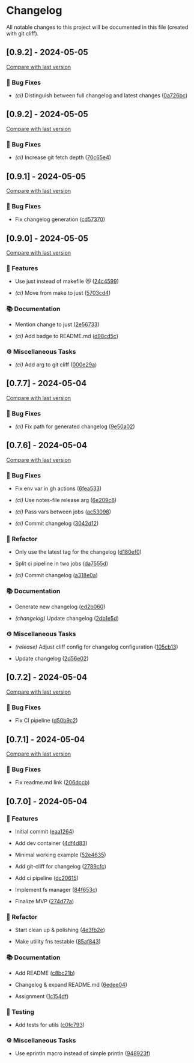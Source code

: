 # Changelog

All notable changes to this project will be documented in this file (created with git cliff).

## [0.9.2] - 2024-05-05

[Compare with last version](https://github.com/amasotti/rust-json-reader/compare/70c65e4ad38925697d2c3e3e4de5a5815926d1f7..19ca0a96dc98bd60483fb6cab4783e51ac1405a2)
### 🐛 Bug Fixes


- *(ci)* Distinguish between full changelog and latest changes ([0a726bc](https://github.com/amasotti/rust-json-reader/commit/0a726bce2916493673720a6142c9d9d739b4c5c4))

## [0.9.2] - 2024-05-05

[Compare with last version](https://github.com/amasotti/rust-json-reader/compare/24332bcc91b4f33021f6449c1c3c55c0345ec633..70c65e4ad38925697d2c3e3e4de5a5815926d1f7)
### 🐛 Bug Fixes


- *(ci)* Increase git fetch depth ([70c65e4](https://github.com/amasotti/rust-json-reader/commit/70c65e4ad38925697d2c3e3e4de5a5815926d1f7))

## [0.9.1] - 2024-05-05

[Compare with last version](https://github.com/amasotti/rust-json-reader/compare/bb3cbfabab1455ca8b8f84eda23e28429ea4be9f..cd57370d68b0295c863493c79d6dc71ff4534d7a)
### 🐛 Bug Fixes


- Fix changelog generation ([cd57370](https://github.com/amasotti/rust-json-reader/commit/cd57370d68b0295c863493c79d6dc71ff4534d7a))

## [0.9.0] - 2024-05-05

[Compare with last version](https://github.com/amasotti/rust-json-reader/compare/678c372f17f053115df5735a849eae9ae8c2dd5d..d98cd5c908c3fd1f07df1aca75cee56f6828f45d)
### 🚀 Features


- Use just instead of makefile 😻 ([24c4599](https://github.com/amasotti/rust-json-reader/commit/24c45994e5679c1b37aedba00a5c561d794fa21f))

- *(ci)* Move from make to just ([5703cd4](https://github.com/amasotti/rust-json-reader/commit/5703cd4358ba49b42d63a37923dfe3a19cb29ff5))

### 📚 Documentation


- Mention change to just ([2e56733](https://github.com/amasotti/rust-json-reader/commit/2e56733aaea3d5e8624f3c6a33602dadb8cfe054))

- *(ci)* Add badge to README.md ([d98cd5c](https://github.com/amasotti/rust-json-reader/commit/d98cd5c908c3fd1f07df1aca75cee56f6828f45d))

### ⚙️ Miscellaneous Tasks


- *(ci)* Add arg to git cliff ([000e29a](https://github.com/amasotti/rust-json-reader/commit/000e29acb846f9612df0f29a9ce55b4ebda9af12))

## [0.7.7] - 2024-05-04

[Compare with last version](https://github.com/amasotti/rust-json-reader/compare/2d56e020bbf64167fd5a776cec8e7d4f31c9dda6..9e50a0295272b0ef76a1b7b9a83c15e8a202c293)
### 🐛 Bug Fixes


- *(ci)* Fix path for generated changelog ([9e50a02](https://github.com/amasotti/rust-json-reader/commit/9e50a0295272b0ef76a1b7b9a83c15e8a202c293))

## [0.7.6] - 2024-05-04

[Compare with last version](https://github.com/amasotti/rust-json-reader/compare/d50b9c27685258295fc7a5dd41dfdcdf0a979dab..2d56e020bbf64167fd5a776cec8e7d4f31c9dda6)
### 🐛 Bug Fixes


- Fix env var in gh actions ([6fea533](https://github.com/amasotti/rust-json-reader/commit/6fea533089ff4db3ba59b7ab71b316d0a2fec954))

- *(ci)* Use notes-file release arg ([6e209c8](https://github.com/amasotti/rust-json-reader/commit/6e209c86c3bdb75f082772af49b28c11d934de28))

- *(ci)* Pass vars between jobs ([ac53098](https://github.com/amasotti/rust-json-reader/commit/ac53098a4064749f3b6a39c98cf7ffd15b99439e))

- *(ci)* Commit changelog ([3042d12](https://github.com/amasotti/rust-json-reader/commit/3042d1214e9e43ad577a7f097f84b01caa921270))

### 🚜 Refactor


- Only use the latest tag for the changelog ([d180ef0](https://github.com/amasotti/rust-json-reader/commit/d180ef0b0d4250fe16556d266e84d2338afa597e))

- Split ci pipeline in two jobs ([da7555d](https://github.com/amasotti/rust-json-reader/commit/da7555df512f02ac294d29949570111a00b7dd55))

- *(ci)* Commit changelog ([a318e0a](https://github.com/amasotti/rust-json-reader/commit/a318e0a02fb6873a680712070ee5c503487a1f09))

### 📚 Documentation


- Generate new changelog ([ed2b060](https://github.com/amasotti/rust-json-reader/commit/ed2b0603976a338a4b82614762ba3969458a8fb6))

- *(changelog)* Update changelog ([2db1e5d](https://github.com/amasotti/rust-json-reader/commit/2db1e5d7e695f05815e1da7381f597165897cb6f))

### ⚙️ Miscellaneous Tasks


- *(release)* Adjust cliff config for changelog configuration ([105cb13](https://github.com/amasotti/rust-json-reader/commit/105cb13fbe3b769b4bbc4f79ec8c0c77de3f8fae))

- Update changelog ([2d56e02](https://github.com/amasotti/rust-json-reader/commit/2d56e020bbf64167fd5a776cec8e7d4f31c9dda6))

## [0.7.2] - 2024-05-04

[Compare with last version](https://github.com/amasotti/rust-json-reader/compare/206dccb63994fae6152bb71212931479c4ec5544..d50b9c27685258295fc7a5dd41dfdcdf0a979dab)
### 🐛 Bug Fixes


- Fix CI pipeline ([d50b9c2](https://github.com/amasotti/rust-json-reader/commit/d50b9c27685258295fc7a5dd41dfdcdf0a979dab))

## [0.7.1] - 2024-05-04

[Compare with last version](https://github.com/amasotti/rust-json-reader/compare/c0fc7936957f1d03b91fde7c9d4d876eab93c862..206dccb63994fae6152bb71212931479c4ec5544)
### 🐛 Bug Fixes


- Fix readme.md link ([206dccb](https://github.com/amasotti/rust-json-reader/commit/206dccb63994fae6152bb71212931479c4ec5544))

## [0.7.0] - 2024-05-04

### 🚀 Features


- Initial commit ([eaa1264](https://github.com/amasotti/rust-json-reader/commit/eaa12649da28b2eb75d99c35ca9db0da2efa3685))

- Add dev container ([4df4d83](https://github.com/amasotti/rust-json-reader/commit/4df4d832f084216c4609dc9df42efbd83048eb1a))

- Minimal working example ([52e4635](https://github.com/amasotti/rust-json-reader/commit/52e463593b003b6de2eb577c539eb5a83fca1ee4))

- Add git-cliff for changelog ([2789cfc](https://github.com/amasotti/rust-json-reader/commit/2789cfc15454cfbba04ce0b58c798ccf76edf340))

- Add ci pipeline ([dc20615](https://github.com/amasotti/rust-json-reader/commit/dc20615d0587844b7229147056f0b54fc6ceb1c5))

- Implement fs manager ([84f653c](https://github.com/amasotti/rust-json-reader/commit/84f653c9e774c407ae3cf1e95671d55ef5ce8970))

- Finalize MVP ([274d77a](https://github.com/amasotti/rust-json-reader/commit/274d77ad1ae6e85f6804b66dd75748102ec700ad))

### 🚜 Refactor


- Start clean up & polishing ([4e3fb2e](https://github.com/amasotti/rust-json-reader/commit/4e3fb2e16e279a527f0b2c5b5be4e2aa48359237))

- Make utility fns testable ([85af843](https://github.com/amasotti/rust-json-reader/commit/85af8439762343f74579721f6ad8a04b190c88d3))

### 📚 Documentation


- Add README ([c8bc21b](https://github.com/amasotti/rust-json-reader/commit/c8bc21be2ef198763e1b96fe4e86af1a23443691))

- Changelog & expand README.md ([6edee04](https://github.com/amasotti/rust-json-reader/commit/6edee0466f2f5d0dace866ab537356f0f39b9675))

- Assignment ([1c154df](https://github.com/amasotti/rust-json-reader/commit/1c154dfeb8f2d50f0ee1fd29ec64484b0b4a954a))

### 🧪 Testing


- Add tests for utils ([c0fc793](https://github.com/amasotti/rust-json-reader/commit/c0fc7936957f1d03b91fde7c9d4d876eab93c862))

### ⚙️ Miscellaneous Tasks


- Use eprintln macro instead of simple println ([948923f](https://github.com/amasotti/rust-json-reader/commit/948923f335f8dfec420409ee242e8a1d9d862e3c))

<!-- generated by git-cliff -->

